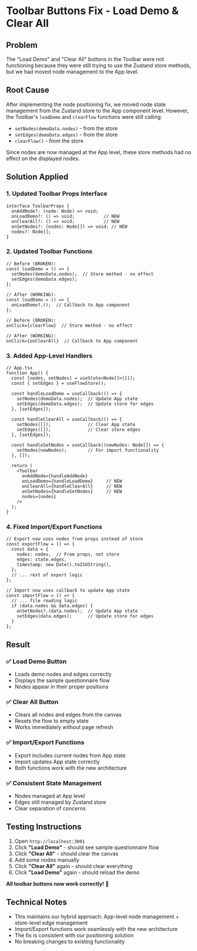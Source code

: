 # Toolbar Buttons Fix - Load Demo & Clear All

## Problem
The "Load Demo" and "Clear All" buttons in the Toolbar were not functioning because they were still trying to use the Zustand store methods, but we had moved node management to the App level.

## Root Cause
After implementing the node positioning fix, we moved node state management from the Zustand store to the App component level. However, the Toolbar's `loadDemo` and `clearFlow` functions were still calling:
- `setNodes(demoData.nodes)` - from the store
- `setEdges(demoData.edges)` - from the store  
- `clearFlow()` - from the store

Since nodes are now managed at the App level, these store methods had no effect on the displayed nodes.

## Solution Applied

### 1. **Updated Toolbar Props Interface**
```tsx
interface ToolbarProps {
  onAddNode?: (node: Node) => void;
  onLoadDemo?: () => void;           // NEW
  onClearAll?: () => void;           // NEW  
  onSetNodes?: (nodes: Node[]) => void; // NEW
  nodes?: Node[];
}
```

### 2. **Updated Toolbar Functions**
```tsx
// Before (BROKEN):
const loadDemo = () => {
  setNodes(demoData.nodes);  // Store method - no effect
  setEdges(demoData.edges);
};

// After (WORKING):
const loadDemo = () => {
  onLoadDemo?.();  // Callback to App component
};

// Before (BROKEN):
onClick={clearFlow}  // Store method - no effect

// After (WORKING):
onClick={onClearAll}  // Callback to App component
```

### 3. **Added App-Level Handlers**
```tsx
// App.tsx
function App() {
  const [nodes, setNodes] = useState<Node[]>([]);
  const { setEdges } = useFlowStore();

  const handleLoadDemo = useCallback(() => {
    setNodes(demoData.nodes);  // Update App state
    setEdges(demoData.edges);  // Update store for edges
  }, [setEdges]);

  const handleClearAll = useCallback(() => {
    setNodes([]);              // Clear App state
    setEdges([]);              // Clear store edges
  }, [setEdges]);

  const handleSetNodes = useCallback((newNodes: Node[]) => {
    setNodes(newNodes);        // For import functionality
  }, []);

  return (
    <Toolbar 
      onAddNode={handleAddNode} 
      onLoadDemo={handleLoadDemo}     // NEW
      onClearAll={handleClearAll}     // NEW
      onSetNodes={handleSetNodes}     // NEW
      nodes={nodes} 
    />
  );
}
```

### 4. **Fixed Import/Export Functions**
```tsx
// Export now uses nodes from props instead of store
const exportFlow = () => {
  const data = {
    nodes: nodes,  // From props, not store
    edges: state.edges,
    timestamp: new Date().toISOString(),
  };
  // ... rest of export logic
};

// Import now uses callback to update App state
const importFlow = () => {
  // ... file reading logic
  if (data.nodes && data.edges) {
    onSetNodes?.(data.nodes);  // Update App state
    setEdges(data.edges);      // Update store for edges
  }
};
```

## Result

### ✅ **Load Demo Button**
- Loads demo nodes and edges correctly
- Displays the sample questionnaire flow
- Nodes appear in their proper positions

### ✅ **Clear All Button**  
- Clears all nodes and edges from the canvas
- Resets the flow to empty state
- Works immediately without page refresh

### ✅ **Import/Export Functions**
- Export includes current nodes from App state
- Import updates App state correctly
- Both functions work with the new architecture

### ✅ **Consistent State Management**
- Nodes managed at App level
- Edges still managed by Zustand store
- Clear separation of concerns

## Testing Instructions

1. Open `http://localhost:3001`
2. Click **"Load Demo"** - should see sample questionnaire flow
3. Click **"Clear All"** - should clear the canvas
4. Add some nodes manually
5. Click **"Clear All"** again - should clear everything
6. Click **"Load Demo"** again - should reload the demo

**All toolbar buttons now work correctly!** 🎉

## Technical Notes

- This maintains our hybrid approach: App-level node management + store-level edge management
- Import/Export functions work seamlessly with the new architecture  
- The fix is consistent with our positioning solution
- No breaking changes to existing functionality 